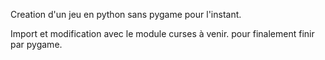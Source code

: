 Creation d'un jeu en python sans pygame pour l'instant.

Import et modification avec le module curses à venir.
pour finalement finir par pygame.
